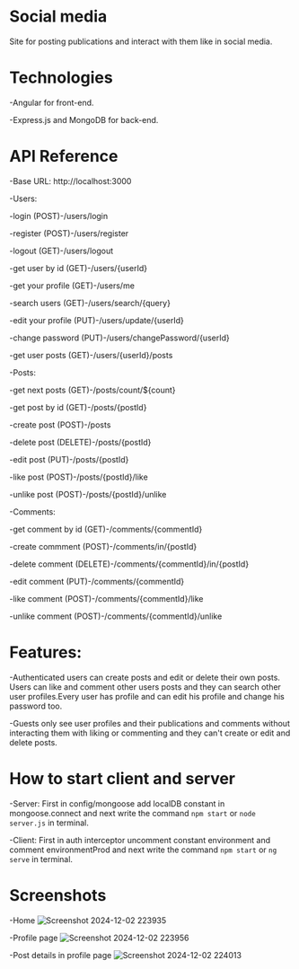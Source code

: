 # Social media
Site for posting publications and interact with them like in social media.
# Technologies
-Angular for front-end.

-Express.js and MongoDB for back-end.
# API Reference
-Base URL: http://localhost:3000

-Users:

-login (POST)-/users/login

-register (POST)-/users/register

-logout (GET)-/users/logout

-get user by id (GET)-/users/{userId}

-get your profile (GET)-/users/me

-search users (GET)-/users/search/{query}

-edit your profile (PUT)-/users/update/{userId}

-change password (PUT)-/users/changePassword/{userId}

-get user posts (GET)-/users/{userId}/posts

-Posts:

-get next posts (GET)-/posts/count/${count}

-get post by id (GET)-/posts/{postId}

-create post (POST)-/posts

-delete post (DELETE)-/posts/{postId}

-edit post (PUT)-/posts/{postId}

-like post (POST)-/posts/{postId}/like

-unlike post (POST)-/posts/{postId}/unlike

-Comments:

-get comment by id (GET)-/comments/{commentId}

-create commment (POST)-/comments/in/{postId}

-delete comment (DELETE)-/comments/{commentId}/in/{postId}

-edit comment (PUT)-/comments/{commentId}

-like comment (POST)-/comments/{commentId}/like

-unlike comment (POST)-/comments/{commentId}/unlike

# Features:
-Authenticated users can create posts and edit or delete their own posts. Users can like and comment other users posts and they can search other user profiles.Every user has profile and can edit his profile and change his password too.

-Guests only see user profiles and their publications and comments without interacting them with liking or commenting and they can't create or edit and delete posts.

# How to start client and server
-Server: First in config/mongoose add localDB constant in mongoose.connect and next write the command `npm start` or `node server.js` in terminal.

-Client: First in auth interceptor uncomment constant environment and comment environmentProd and next write the command `npm start` or `ng serve` in terminal.

# Screenshots
-Home
![Screenshot 2024-12-02 223935](https://github.com/user-attachments/assets/210bb52e-4318-4e38-8db3-1709201c47ea)

-Profile page
![Screenshot 2024-12-02 223956](https://github.com/user-attachments/assets/c3d52d37-c5e9-4238-8f16-64b52cd96b2a)

-Post details in profile page
![Screenshot 2024-12-02 224013](https://github.com/user-attachments/assets/46eb5c46-23de-4c67-94c7-12cfacc3b51f)


